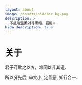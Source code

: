 ```yaml
---
layout: about
image: /assets/sidebar-bg.png
description: >
  不能用温柔对待黑暗，要用🔥
hide_description: true
---
```


# 关于

君子可欺之以方，难罔以非其道.

所以分先后, 审大小, 定善恶, 知行合一.


<!--author-->